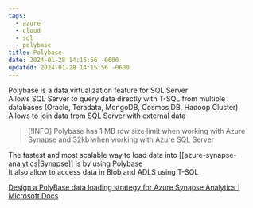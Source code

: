 ```yaml
---
tags:
  - azure
  - cloud
  - sql
  - polybase
title: Polybase
date: 2024-01-28 14:15:56 -0600
updated: 2024-01-28 14:15:56 -0600
---
```


Polybase is a data virtualization feature for SQL Server  
Allows SQL Server to query data directly with T-SQL from multiple databases (Oracle, Teradata, MongoDB, Cosmos DB, Hadoop Cluster)  
Allows to join data from SQL Server with external data

 > [!INFO]
 > Polybase has 1 MB row size limit when working with Azure Synapse and 32kb when working with Azure SQL Server

The fastest and most scalable way to load data into [[azure-synapse-analytics|Synapse]] is by using Polybase  
It also allow to access data in Blob and ADLS using T-SQL

[Design a PolyBase data loading strategy for Azure Synapse Analytics | Microsoft Docs](https://docs.microsoft.com/en-us/azure/synapse-analytics/sql/load-data-overview)
